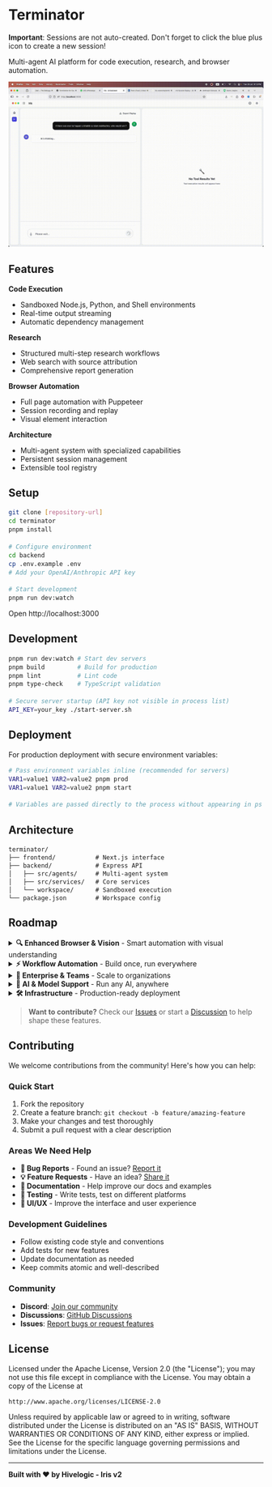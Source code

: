 # Terminator

**Important**: Sessions are not auto-created. Don't forget to click the blue plus icon to create a new session!

Multi-agent AI platform for code execution, research, and browser automation.

![Demo](./demo.gif)

## Features

**Code Execution**
- Sandboxed Node.js, Python, and Shell environments
- Real-time output streaming
- Automatic dependency management

**Research**
- Structured multi-step research workflows
- Web search with source attribution
- Comprehensive report generation

**Browser Automation**
- Full page automation with Puppeteer
- Session recording and replay
- Visual element interaction

**Architecture**
- Multi-agent system with specialized capabilities
- Persistent session management
- Extensible tool registry

## Setup

```bash
git clone [repository-url]
cd terminator
pnpm install

# Configure environment
cd backend
cp .env.example .env
# Add your OpenAI/Anthropic API key

# Start development
pnpm run dev:watch
```

Open http://localhost:3000

## Development

```bash
pnpm run dev:watch # Start dev servers
pnpm build         # Build for production
pnpm lint          # Lint code
pnpm type-check    # TypeScript validation

# Secure server startup (API key not visible in process list)
API_KEY=your_key ./start-server.sh
```

## Deployment

For production deployment with secure environment variables:

```bash
# Pass environment variables inline (recommended for servers)
VAR1=value1 VAR2=value2 pnpm prod
VAR1=value1 VAR2=value2 pnpm start

# Variables are passed directly to the process without appearing in ps output
```

## Architecture

```
terminator/
├── frontend/           # Next.js interface
├── backend/            # Express API
│   ├── src/agents/     # Multi-agent system
│   ├── src/services/   # Core services
│   └── workspace/      # Sandboxed execution
└── package.json        # Workspace config
```

## Roadmap

<details>
<summary><strong>🔍 Enhanced Browser & Vision</strong> - Smart automation with visual understanding</summary>

- [ ] **Vision-enabled browser operator** - AI can see and understand web pages like humans
- [ ] **Full computer automation** - Control desktop apps, not just browsers  
- [ ] **LightPanda browser engine** - 10x faster than Chrome for automation
- [ ] **Cross-platform desktop apps** - Native apps for Mac, Linux, Windows

</details>

<details>
<summary><strong>⚡ Workflow Automation</strong> - Build once, run everywhere</summary>

- [ ] **Workflow templates** - Save and reuse complex automation sequences
- [ ] **Task scheduler** - Run workflows on schedules or triggers
- [ ] **Cron job integration** - Standard Unix scheduling support
- [ ] **CLI & headless mode** - Run without GUI for servers

</details>

<details>
<summary><strong>🏢 Enterprise & Teams</strong> - Scale to organizations</summary>

- [ ] **Cloud workflow storage** - Upload and share automation reports
- [ ] **PostgreSQL backend** - Team collaboration and data persistence
- [ ] **MCP protocol v2** - Next-gen tool discovery and integration
- [ ] **Multi-tenant support** - Isolated workspaces for teams

</details>

<details>
<summary><strong>🤖 AI & Model Support</strong> - Run any AI, anywhere</summary>

- [ ] **Hundreds of local agents** - Swarm intelligence on consumer hardware
- [ ] **Open-source model support** - Llama, Mistral, CodeLlama, etc.
- [ ] **Qdrant vector database** - Unlimited tool and knowledge integration
- [ ] **Smart context management** - Efficient memory and token usage

</details>

<details>
<summary><strong>🛠️ Infrastructure</strong> - Production-ready deployment</summary>

- [ ] **Distributed agents** - Scale across multiple machines
- [ ] **Advanced security** - Role-based access, audit logs
- [ ] **Monitoring & metrics** - Performance tracking and analytics
- [ ] **Container orchestration** - Docker/K8s deployment support

</details>

> **Want to contribute?** Check our [Issues](../../issues) or start a [Discussion](../../discussions) to help shape these features.

## Contributing

We welcome contributions from the community! Here's how you can help:

### Quick Start
1. Fork the repository
2. Create a feature branch: `git checkout -b feature/amazing-feature`
3. Make your changes and test thoroughly
4. Submit a pull request with a clear description

### Areas We Need Help
- **🐛 Bug Reports** - Found an issue? [Report it](../../issues/new?template=bug_report.md)
- **💡 Feature Requests** - Have an idea? [Share it](../../issues/new?template=feature_request.md)
- **📝 Documentation** - Help improve our docs and examples
- **🧪 Testing** - Write tests, test on different platforms
- **🎨 UI/UX** - Improve the interface and user experience

### Development Guidelines
- Follow existing code style and conventions
- Add tests for new features
- Update documentation as needed
- Keep commits atomic and well-described

### Community
- **Discord**: [Join our community](https://discord.gg/your-link)
- **Discussions**: [GitHub Discussions](../../discussions)
- **Issues**: [Report bugs or request features](../../issues)

## License

Licensed under the Apache License, Version 2.0 (the "License");
you may not use this file except in compliance with the License.
You may obtain a copy of the License at

    http://www.apache.org/licenses/LICENSE-2.0

Unless required by applicable law or agreed to in writing, software
distributed under the License is distributed on an "AS IS" BASIS,
WITHOUT WARRANTIES OR CONDITIONS OF ANY KIND, either express or implied.
See the License for the specific language governing permissions and
limitations under the License.

---

**Built with ❤️ by Hivelogic - Iris v2**